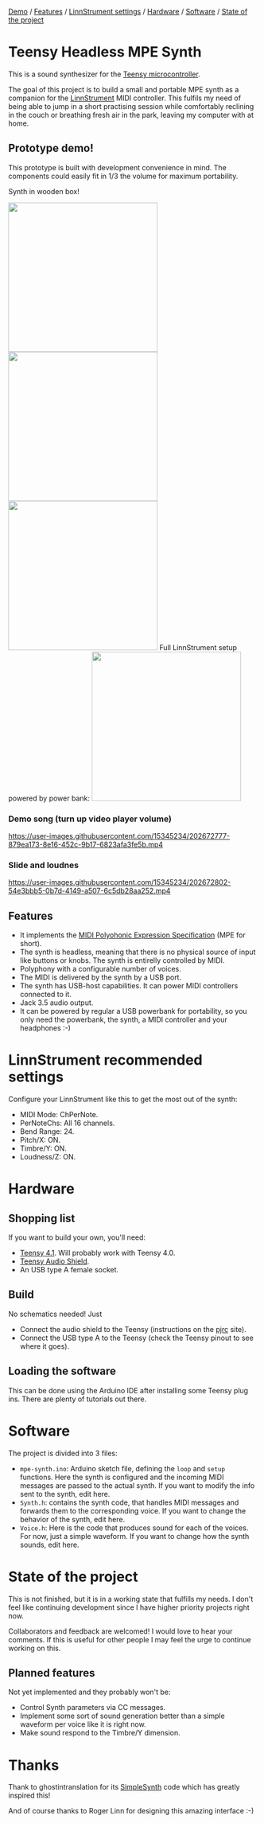 [Demo](https://github.com/OliverLSanz/teensy-headless-mpe-synth/edit/master/README.md#prototype-demo)
 / [Features](https://github.com/OliverLSanz/teensy-headless-mpe-synth/edit/master/README.md#features)
 / [LinnStrument settings](https://github.com/OliverLSanz/teensy-headless-mpe-synth/edit/master/README.md#linnstrument-recommended-settings)
 / [Hardware](https://github.com/OliverLSanz/teensy-headless-mpe-synth/edit/master/README.md#hardware)
 / [Software](https://github.com/OliverLSanz/teensy-headless-mpe-synth/edit/master/README.md#software)
 / [State of the project](https://github.com/OliverLSanz/teensy-headless-mpe-synth/edit/master/README.md#state-of-the-project)

# Teensy Headless MPE Synth
This is a sound synthesizer for the [Teensy microcontroller](https://www.pjrc.com/teensy/).

The goal of this project is to build a small and portable MPE synth as a companion
for the [LinnStrument](https://www.rogerlinndesign.com/linnstrument) MIDI controller. This fulfils my need of being able to jump in a short practising session while comfortably reclining in the couch or breathing fresh air in the park, leaving my computer with at home.

## Prototype demo!
This prototype is built with development convenience in mind. The components could easily fit in 1/3 the volume for maximum portability.

Synth in wooden box!

<img src="https://user-images.githubusercontent.com/15345234/202673000-d4c6898d-8394-442b-b7b8-877eb3dc9f1f.jpeg" width="300" />
<img src="https://user-images.githubusercontent.com/15345234/202673004-a9377808-c1d2-4e1f-88bc-9e5d4c7590b9.jpeg" width="300" />
<img src="https://user-images.githubusercontent.com/15345234/202673039-6efc1301-1a9b-45c9-ba45-263457ce5d23.jpeg" width="300" />
Full LinnStrument setup powered by power bank:

<img src="https://user-images.githubusercontent.com/15345234/202673415-b3fc2b53-796a-4d89-87e6-f39cc2d4f727.jpeg" width="300" />


### Demo song (turn up video player volume)
https://user-images.githubusercontent.com/15345234/202672777-879ea173-8e16-452c-9b17-6823afa3fe5b.mp4

### Slide and loudnes
https://user-images.githubusercontent.com/15345234/202672802-54e3bbb5-0b7d-4149-a507-6c5db28aa252.mp4

## Features
- It implements the [MIDI Polyohonic Expression Specification](https://www.midi.org/midi-articles/midi-polyphonic-expression-mpe) (MPE for short).
- The synth is headless, meaning that there is no physical source of input like
buttons or knobs. The synth is entirelly controlled by MIDI.
-  Polyphony with a configurable number of voices.
- The MIDI is delivered by the synth by a USB port.
- The synth has USB-host capabilities. It can power MIDI controllers connected
to it.
- Jack 3.5 audio output.
- It can be powered by regular a USB powerbank for portability, so you only need the powerbank, the synth, a MIDI controller and your headphones :-)

# LinnStrument recommended settings
Configure your LinnStrument like this to get the most out of the synth:

- MIDI Mode: ChPerNote.
- PerNoteChs: All 16 channels.
- Bend Range: 24.
- Pitch/X: ON.
- Timbre/Y: ON.
- Loudness/Z: ON.

# Hardware

## Shopping list

If you want to build your own, you'll need:
- [Teensy 4.1](https://www.pjrc.com/store/teensy41.html). Will probably work with Teensy 4.0.
- [Teensy Audio Shield](https://www.pjrc.com/store/teensy3_audio.html).
- An USB type A female socket.
## Build

No schematics needed! Just
- Connect the audio shield to the Teensy (instructions on the [pjrc](https://www.pjrc.com) site).
- Connect the USB type A to the Teensy (check the Teensy pinout to see where it goes).

## Loading the software
This can be done using the Arduino IDE after installing some Teensy plug ins. There are plenty of tutorials out there.

# Software
The project is divided into 3 files:
- `mpe-synth.ino`: Arduino sketch file, defining the `loop` and `setup` functions. Here the synth is configured and the incoming MIDI messages are passed to the actual synth. If you want to modify the info sent to the synth, edit here.
- `Synth.h`: contains the synth code, that handles MIDI messages and forwards them to the corresponding voice. If you want to change the behavior of the synth, edit here.
- `Voice.h`: Here is the code that produces sound for each of the voices. For now, just a simple waveform. If you want to change how the synth sounds, edit here.

# State of the project

This is not finished, but it is in a working state that fulfills my needs. I don't feel like continuing development since I have higher priority projects right now.

Collaborators and feedback are welcomed! I would love to hear your comments. If this is useful for other people I may feel the urge to continue working on this.

## Planned features
Not yet implemented and they probably won't be:
- Control Synth parameters via CC messages.
- Implement some sort of sound generation better than a simple waveform per voice like it is right now.
- Make sound respond to the Timbre/Y dimension.

# Thanks
Thank to ghostintranslation for its [SimpleSynth](https://github.com/ghostintranslation/SimpleSynth) code which has greatly inspired this!

And of course thanks to Roger Linn for designing this amazing interface :-)
